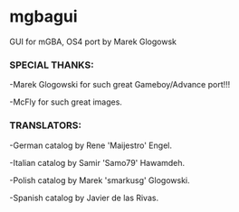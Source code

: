 # mgbagui
GUI for mGBA, OS4 port by Marek Glogowsk

### SPECIAL THANKS:

-Marek Glogowski for such great Gameboy/Advance port!!!

-McFly for such great images.


### TRANSLATORS:

-German catalog by Rene 'Maijestro' Engel.

-Italian catalog by Samir 'Samo79' Hawamdeh.

-Polish catalog by Marek 'smarkusg' Glogowski.

-Spanish catalog by Javier de las Rivas.
